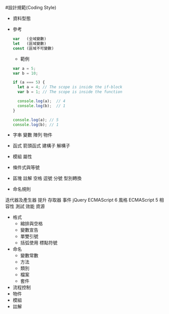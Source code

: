 #設計規範(Coding Style)

- 資料型態 
- 參考
    ```javascript
    var   (全域變數)
    let   (區域變數)
    const (區域不可變數)
    ```
  - 範例

  ```javascript
  var a = 5;
  var b = 10;  

  if (a === 5) {
    let a = 4; // The scope is inside the if-block
    var b = 1; // The scope is inside the function

    console.log(a);  // 4
    console.log(b);  // 1
  } 

  console.log(a); // 5
  console.log(b); // 1
  ```
  

- 字串 變數 陣列 物件
- 函式 箭頭函式 建構子 解構子
- 模組 屬性 
- 條件式與等號 
- 區塊 註解 空格 逗號 分號 型別轉換
- 命名規則 


迭代器及產生器 提升 存取器 事件
jQuery
ECMAScript 6 風格
ECMAScript 5 相容性
測試 效能 資源

- 格式
  - 縮排與空格
  - 變數宣告
  - 單雙引號
  - 括弧使用
    標點符號
- 命名
  - 變數常數
  - 方法
  - 類別 
  - 檔案
  - 套件
- 流程控制
- 物件
- 模組
- 註解
